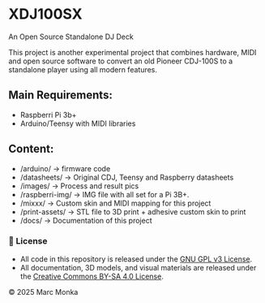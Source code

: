 # XDJ100SX
An Open Source Standalone DJ Deck

This project is another experimental project that combines hardware, MIDI and open source software to convert an old Pioneer CDJ-100S to a standalone player using all modern features.

## Main Requirements:

- Raspberri Pi 3b+
- Arduino/Teensy with MIDI libraries


## Content:

- /arduino/ -> firmware code
- /datasheets/ -> Original CDJ, Teensy and Raspberry datasheets
- /images/ -> Process and result pics
- /raspberri-img/ -> IMG file with all set for a Pi 3B+.
- /mixxx/ -> Custom skin and MIDI mapping for this project
- /print-assets/ -> STL file to 3D print + adhesive custom skin to print
- /docs/ -> Documentation of this project


### 📜 License
- All code in this repository is released under the [GNU GPL v3 License](https://www.gnu.org/licenses/gpl-3.0.html).
- All documentation, 3D models, and visual materials are released under the [Creative Commons BY-SA 4.0 License](https://creativecommons.org/licenses/by-sa/4.0/).

© 2025 Marc Monka
